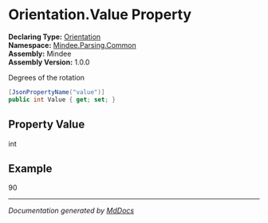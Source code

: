 ﻿<!--  
  <auto-generated>   
    The contents of this file were generated by a tool.  
    Changes to this file may be list if the file is regenerated  
  </auto-generated>   
-->

# Orientation.Value Property

**Declaring Type:** [Orientation](../index.md)  
**Namespace:** [Mindee.Parsing.Common](../../index.md)  
**Assembly:** Mindee  
**Assembly Version:** 1.0.0

Degrees of the rotation

```csharp
[JsonPropertyName("value")]
public int Value { get; set; }
```

## Property Value

int

## Example

90

___

*Documentation generated by [MdDocs](https://github.com/ap0llo/mddocs)*
